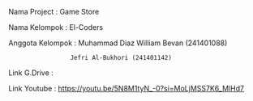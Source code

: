 Nama Project     : Game Store

Nama Kelompok    : El-Coders

Anggota Kelompok : Muhammad Diaz William Bevan (241401088)

                     Jefri Al-Bukhori (241401142)
                   
Link G.Drive     : 

Link Youtube     : https://youtu.be/5N8M1tyN_-0?si=MoLjMSS7K6_MlHd7
